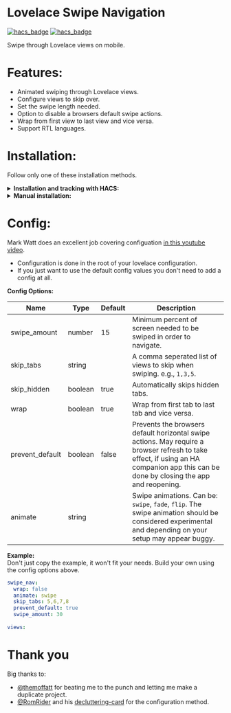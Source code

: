 # Lovelace Swipe Navigation

[![hacs_badge](https://img.shields.io/badge/HACS-Default-yellow.svg)](https://github.com/custom-components/hacs) [![hacs_badge](https://img.shields.io/badge/Buy-Me%20a%20Coffee-critical)](https://www.buymeacoffee.com/FgwNR2l)

Swipe through Lovelace views on mobile.

# Features:
* Animated swiping through Lovelace views.
* Configure views to skip over.
* Set the swipe length needed.
* Option to disable a browsers default swipe actions.
* Wrap from first view to last view and vice versa.
* Support RTL languages.

# Installation:
Follow only one of these installation methods.

<details>
  <summary><b>Installation and tracking with HACS:</b></summary>

1. In "Frontend" hit the plus at the bottom right, search for "swipe navigation" and install.

2. Refresh the Lovelace page, may need to clear cache.
</details>

<details>
  <summary><b>Manual installation:</b></summary>
  
1. Copy [swipe-navigation.js](https://github.com/maykar/lovelace-swipe-navigation/releases/latest) from the latest release into `/www/lovelace-swipe-navigation/`

2. Add the resource in `ui-lovelace.yaml` or in Lovelace Resources.

```yaml
resources:
  # increase this version number at end of URL after each update
  - url: /local/lovelace-swipe-navigation/swipe-navigation.js?v=1.0.0
    type: module
```

3. Refresh the page, may need to clear cache.
</details>

# Config:

Mark Watt does an excellent job covering configuation [in this youtube video](https://www.youtube.com/watch?v=03IPN9lBEfE&t=663s).

* Configuration is done in the root of your lovelace configuration.
* If you just want to use the default config values you don't need to add a config at all.

**Config Options:**<br>

| Name | Type | Default | Description
| ---- | ---- | ------- | -----------
| swipe_amount | number | 15 | Minimum percent of screen needed to be swiped in order to navigate.
| skip_tabs | string | | A comma seperated list of views to skip when swiping. e.g., `1,3,5`.
| skip_hidden | boolean | true | Automatically skips hidden tabs.
| wrap | boolean | true | Wrap from first tab to last tab and vice versa.
| prevent_default | boolean | false | Prevents the browsers default horizontal swipe actions. May require a browser refresh to take effect, if using an HA companion app this can be done by closing the app and reopening.
| animate | string |  | Swipe animations. Can be: `swipe`, `fade`, `flip`. The swipe animation should be considered experimental and depending on your setup may appear buggy.

**Example:**<br>
Don't just copy the example, it won't fit your needs. Build your own using the config options above.
```yaml
swipe_nav:
  wrap: false
  animate: swipe
  skip_tabs: 5,6,7,8
  prevent_default: true
  swipe_amount: 30
  
views:
```

# Thank you
Big thanks to:
* [@themoffatt](https://github.com/themoffatt) for beating me to the punch and letting me make a duplicate project.
* [@RomRider](https://github.com/RomRider) and his [decluttering-card](https://github.com/custom-cards/decluttering-card/) for the configuration method.
